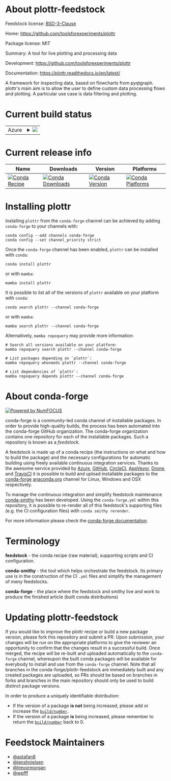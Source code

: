 About plottr-feedstock
======================

Feedstock license: [BSD-3-Clause](https://github.com/conda-forge/plottr-feedstock/blob/main/LICENSE.txt)

Home: https://github.com/toolsforexperiments/plottr

Package license: MIT

Summary: A tool for live plotting and processing data

Development: https://github.com/toolsforexperiments/plottr

Documentation: https://plottr.readthedocs.io/en/latest/

A framework for inspecting data, based on flowcharts from pyqtgraph.
plottr's main aim is to allow the user to define custom data processing flows and plotting.
A particular use case is data filtering and plotting.


Current build status
====================


<table>
    
  <tr>
    <td>Azure</td>
    <td>
      <details>
        <summary>
          <a href="https://dev.azure.com/conda-forge/feedstock-builds/_build/latest?definitionId=12205&branchName=main">
            <img src="https://dev.azure.com/conda-forge/feedstock-builds/_apis/build/status/plottr-feedstock?branchName=main">
          </a>
        </summary>
        <table>
          <thead><tr><th>Variant</th><th>Status</th></tr></thead>
          <tbody><tr>
              <td>linux_64_python3.10.____cpython</td>
              <td>
                <a href="https://dev.azure.com/conda-forge/feedstock-builds/_build/latest?definitionId=12205&branchName=main">
                  <img src="https://dev.azure.com/conda-forge/feedstock-builds/_apis/build/status/plottr-feedstock?branchName=main&jobName=linux&configuration=linux%20linux_64_python3.10.____cpython" alt="variant">
                </a>
              </td>
            </tr><tr>
              <td>linux_64_python3.11.____cpython</td>
              <td>
                <a href="https://dev.azure.com/conda-forge/feedstock-builds/_build/latest?definitionId=12205&branchName=main">
                  <img src="https://dev.azure.com/conda-forge/feedstock-builds/_apis/build/status/plottr-feedstock?branchName=main&jobName=linux&configuration=linux%20linux_64_python3.11.____cpython" alt="variant">
                </a>
              </td>
            </tr><tr>
              <td>linux_64_python3.12.____cpython</td>
              <td>
                <a href="https://dev.azure.com/conda-forge/feedstock-builds/_build/latest?definitionId=12205&branchName=main">
                  <img src="https://dev.azure.com/conda-forge/feedstock-builds/_apis/build/status/plottr-feedstock?branchName=main&jobName=linux&configuration=linux%20linux_64_python3.12.____cpython" alt="variant">
                </a>
              </td>
            </tr><tr>
              <td>linux_64_python3.9.____cpython</td>
              <td>
                <a href="https://dev.azure.com/conda-forge/feedstock-builds/_build/latest?definitionId=12205&branchName=main">
                  <img src="https://dev.azure.com/conda-forge/feedstock-builds/_apis/build/status/plottr-feedstock?branchName=main&jobName=linux&configuration=linux%20linux_64_python3.9.____cpython" alt="variant">
                </a>
              </td>
            </tr><tr>
              <td>osx_64_python3.10.____cpython</td>
              <td>
                <a href="https://dev.azure.com/conda-forge/feedstock-builds/_build/latest?definitionId=12205&branchName=main">
                  <img src="https://dev.azure.com/conda-forge/feedstock-builds/_apis/build/status/plottr-feedstock?branchName=main&jobName=osx&configuration=osx%20osx_64_python3.10.____cpython" alt="variant">
                </a>
              </td>
            </tr><tr>
              <td>osx_64_python3.11.____cpython</td>
              <td>
                <a href="https://dev.azure.com/conda-forge/feedstock-builds/_build/latest?definitionId=12205&branchName=main">
                  <img src="https://dev.azure.com/conda-forge/feedstock-builds/_apis/build/status/plottr-feedstock?branchName=main&jobName=osx&configuration=osx%20osx_64_python3.11.____cpython" alt="variant">
                </a>
              </td>
            </tr><tr>
              <td>osx_64_python3.12.____cpython</td>
              <td>
                <a href="https://dev.azure.com/conda-forge/feedstock-builds/_build/latest?definitionId=12205&branchName=main">
                  <img src="https://dev.azure.com/conda-forge/feedstock-builds/_apis/build/status/plottr-feedstock?branchName=main&jobName=osx&configuration=osx%20osx_64_python3.12.____cpython" alt="variant">
                </a>
              </td>
            </tr><tr>
              <td>osx_64_python3.9.____cpython</td>
              <td>
                <a href="https://dev.azure.com/conda-forge/feedstock-builds/_build/latest?definitionId=12205&branchName=main">
                  <img src="https://dev.azure.com/conda-forge/feedstock-builds/_apis/build/status/plottr-feedstock?branchName=main&jobName=osx&configuration=osx%20osx_64_python3.9.____cpython" alt="variant">
                </a>
              </td>
            </tr><tr>
              <td>win_64_python3.10.____cpython</td>
              <td>
                <a href="https://dev.azure.com/conda-forge/feedstock-builds/_build/latest?definitionId=12205&branchName=main">
                  <img src="https://dev.azure.com/conda-forge/feedstock-builds/_apis/build/status/plottr-feedstock?branchName=main&jobName=win&configuration=win%20win_64_python3.10.____cpython" alt="variant">
                </a>
              </td>
            </tr><tr>
              <td>win_64_python3.11.____cpython</td>
              <td>
                <a href="https://dev.azure.com/conda-forge/feedstock-builds/_build/latest?definitionId=12205&branchName=main">
                  <img src="https://dev.azure.com/conda-forge/feedstock-builds/_apis/build/status/plottr-feedstock?branchName=main&jobName=win&configuration=win%20win_64_python3.11.____cpython" alt="variant">
                </a>
              </td>
            </tr><tr>
              <td>win_64_python3.12.____cpython</td>
              <td>
                <a href="https://dev.azure.com/conda-forge/feedstock-builds/_build/latest?definitionId=12205&branchName=main">
                  <img src="https://dev.azure.com/conda-forge/feedstock-builds/_apis/build/status/plottr-feedstock?branchName=main&jobName=win&configuration=win%20win_64_python3.12.____cpython" alt="variant">
                </a>
              </td>
            </tr><tr>
              <td>win_64_python3.9.____cpython</td>
              <td>
                <a href="https://dev.azure.com/conda-forge/feedstock-builds/_build/latest?definitionId=12205&branchName=main">
                  <img src="https://dev.azure.com/conda-forge/feedstock-builds/_apis/build/status/plottr-feedstock?branchName=main&jobName=win&configuration=win%20win_64_python3.9.____cpython" alt="variant">
                </a>
              </td>
            </tr>
          </tbody>
        </table>
      </details>
    </td>
  </tr>
</table>

Current release info
====================

| Name | Downloads | Version | Platforms |
| --- | --- | --- | --- |
| [![Conda Recipe](https://img.shields.io/badge/recipe-plottr-green.svg)](https://anaconda.org/conda-forge/plottr) | [![Conda Downloads](https://img.shields.io/conda/dn/conda-forge/plottr.svg)](https://anaconda.org/conda-forge/plottr) | [![Conda Version](https://img.shields.io/conda/vn/conda-forge/plottr.svg)](https://anaconda.org/conda-forge/plottr) | [![Conda Platforms](https://img.shields.io/conda/pn/conda-forge/plottr.svg)](https://anaconda.org/conda-forge/plottr) |

Installing plottr
=================

Installing `plottr` from the `conda-forge` channel can be achieved by adding `conda-forge` to your channels with:

```
conda config --add channels conda-forge
conda config --set channel_priority strict
```

Once the `conda-forge` channel has been enabled, `plottr` can be installed with `conda`:

```
conda install plottr
```

or with `mamba`:

```
mamba install plottr
```

It is possible to list all of the versions of `plottr` available on your platform with `conda`:

```
conda search plottr --channel conda-forge
```

or with `mamba`:

```
mamba search plottr --channel conda-forge
```

Alternatively, `mamba repoquery` may provide more information:

```
# Search all versions available on your platform:
mamba repoquery search plottr --channel conda-forge

# List packages depending on `plottr`:
mamba repoquery whoneeds plottr --channel conda-forge

# List dependencies of `plottr`:
mamba repoquery depends plottr --channel conda-forge
```


About conda-forge
=================

[![Powered by
NumFOCUS](https://img.shields.io/badge/powered%20by-NumFOCUS-orange.svg?style=flat&colorA=E1523D&colorB=007D8A)](https://numfocus.org)

conda-forge is a community-led conda channel of installable packages.
In order to provide high-quality builds, the process has been automated into the
conda-forge GitHub organization. The conda-forge organization contains one repository
for each of the installable packages. Such a repository is known as a *feedstock*.

A feedstock is made up of a conda recipe (the instructions on what and how to build
the package) and the necessary configurations for automatic building using freely
available continuous integration services. Thanks to the awesome service provided by
[Azure](https://azure.microsoft.com/en-us/services/devops/), [GitHub](https://github.com/),
[CircleCI](https://circleci.com/), [AppVeyor](https://www.appveyor.com/),
[Drone](https://cloud.drone.io/welcome), and [TravisCI](https://travis-ci.com/)
it is possible to build and upload installable packages to the
[conda-forge](https://anaconda.org/conda-forge) [anaconda.org](https://anaconda.org/)
channel for Linux, Windows and OSX respectively.

To manage the continuous integration and simplify feedstock maintenance
[conda-smithy](https://github.com/conda-forge/conda-smithy) has been developed.
Using the ``conda-forge.yml`` within this repository, it is possible to re-render all of
this feedstock's supporting files (e.g. the CI configuration files) with ``conda smithy rerender``.

For more information please check the [conda-forge documentation](https://conda-forge.org/docs/).

Terminology
===========

**feedstock** - the conda recipe (raw material), supporting scripts and CI configuration.

**conda-smithy** - the tool which helps orchestrate the feedstock.
                   Its primary use is in the construction of the CI ``.yml`` files
                   and simplify the management of *many* feedstocks.

**conda-forge** - the place where the feedstock and smithy live and work to
                  produce the finished article (built conda distributions)


Updating plottr-feedstock
=========================

If you would like to improve the plottr recipe or build a new
package version, please fork this repository and submit a PR. Upon submission,
your changes will be run on the appropriate platforms to give the reviewer an
opportunity to confirm that the changes result in a successful build. Once
merged, the recipe will be re-built and uploaded automatically to the
`conda-forge` channel, whereupon the built conda packages will be available for
everybody to install and use from the `conda-forge` channel.
Note that all branches in the conda-forge/plottr-feedstock are
immediately built and any created packages are uploaded, so PRs should be based
on branches in forks and branches in the main repository should only be used to
build distinct package versions.

In order to produce a uniquely identifiable distribution:
 * If the version of a package **is not** being increased, please add or increase
   the [``build/number``](https://docs.conda.io/projects/conda-build/en/latest/resources/define-metadata.html#build-number-and-string).
 * If the version of a package **is** being increased, please remember to return
   the [``build/number``](https://docs.conda.io/projects/conda-build/en/latest/resources/define-metadata.html#build-number-and-string)
   back to 0.

Feedstock Maintainers
=====================

* [@astafan8](https://github.com/astafan8/)
* [@jenshnielsen](https://github.com/jenshnielsen/)
* [@trevormorgan](https://github.com/trevormorgan/)
* [@wpfff](https://github.com/wpfff/)

